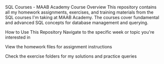 
SQL Courses - MAAB Academy
Course Overview
This repository contains all my homework assignments, exercises, and training materials from the SQL courses I'm taking at MAAB Academy. The courses cover fundamental and advanced SQL concepts for database management and querying.


How to Use This Repository
Navigate to the specific week or topic you're interested in

View the homework files for assignment instructions

Check the exercise folders for my solutions and practice queries
